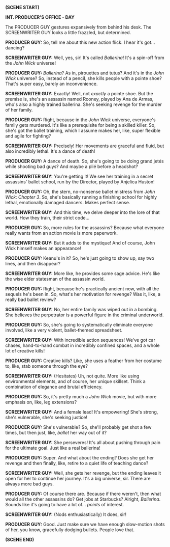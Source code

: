 **(SCENE START)**

**INT. PRODUCER'S OFFICE - DAY**

The PRODUCER GUY gestures expansively from behind his desk. The SCREENWRITER GUY looks a little frazzled, but determined.

**PRODUCER GUY:** So, tell me about this new action flick. I hear it's got... dancing?

**SCREENWRITER GUY:** Well, yes, sir! It's called *Ballerina*! It's a spin-off from the *John Wick* universe!

**PRODUCER GUY:** *Ballerina*? As in, pirouettes and tutus? And it's in the *John Wick* universe? So, instead of a pencil, she kills people with a pointe shoe? That's super easy, barely an inconvenience.

**SCREENWRITER GUY:** Exactly! Well, not *exactly* a pointe shoe. But the premise is, she's an assassin named Rooney, played by Ana de Armas, who's also a highly trained ballerina. She's seeking revenge for the murder of her family.

**PRODUCER GUY:** Right, because in the *John Wick* universe, everyone's family gets murdered. It's like a prerequisite for being a skilled killer. So, she's got the ballet training, which I assume makes her, like, super flexible and agile for fighting?

**SCREENWRITER GUY:** Precisely! Her movements are graceful and fluid, but also incredibly lethal. It's a dance of death!

**PRODUCER GUY:** A dance of death. So, she's going to be doing grand jetés while shooting bad guys? And maybe a plié before a headshot?

**SCREENWRITER GUY:** You're getting it! We see her training in a secret assassins' ballet school, run by the Director, played by Anjelica Huston!

**PRODUCER GUY:** Oh, the stern, no-nonsense ballet mistress from *John Wick: Chapter 3*. So, she's basically running a finishing school for highly lethal, emotionally damaged dancers. Makes perfect sense.

**SCREENWRITER GUY:** And this time, we delve deeper into the lore of that world. How they train, their strict code...

**PRODUCER GUY:** So, more rules for the assassins? Because what everyone really wants from an action movie is more paperwork.

**SCREENWRITER GUY:** But it adds to the mystique! And of course, John Wick himself makes an appearance!

**PRODUCER GUY:** Keanu's in it? So, he's just going to show up, say two lines, and then disappear?

**SCREENWRITER GUY:** More like, he provides some sage advice. He's like the wise elder statesman of the assassin world.

**PRODUCER GUY:** Right, because he's practically ancient now, with all the sequels he's been in. So, what's her motivation for revenge? Was it, like, a really bad ballet review?

**SCREENWRITER GUY:** No, her entire family was wiped out in a bombing. She believes the perpetrator is a powerful figure in the criminal underworld.

**PRODUCER GUY:** So, she's going to systematically eliminate everyone involved, like a very violent, ballet-themed spreadsheet.

**SCREENWRITER GUY:** With incredible action sequences! We've got car chases, hand-to-hand combat in incredibly confined spaces, and a whole lot of creative kills!

**PRODUCER GUY:** Creative kills? Like, she uses a feather from her costume to, like, stab someone through the eye?

**SCREENWRITER GUY:** (Hesitates) Uh, not quite. More like using environmental elements, and of course, her unique skillset. Think a combination of elegance and brutal efficiency.

**PRODUCER GUY:** So, it's pretty much a *John Wick* movie, but with more emphasis on, like, leg extensions?

**SCREENWRITER GUY:** And a female lead! It's empowering! She's strong, she's vulnerable, she's seeking justice!

**PRODUCER GUY:** She's vulnerable? So, she'll probably get shot a few times, but then just, like, *ballet* her way out of it?

**SCREENWRITER GUY:** She perseveres! It's all about pushing through pain for the ultimate goal. Just like a real ballerina!

**PRODUCER GUY:** Super. And what about the ending? Does she get her revenge and then finally, like, retire to a quiet life of teaching dance?

**SCREENWRITER GUY:** Well, she gets her revenge, but the ending leaves it open for her to continue her journey. It's a big universe, sir. There are always more bad guys.

**PRODUCER GUY:** Of course there are. Because if there weren't, then what would all the other assassins do? Get jobs at Starbucks? Alright, *Ballerina*. Sounds like it's going to have a lot of... *points* of interest.

**SCREENWRITER GUY:** (Nods enthusiastically) It does, sir!

**PRODUCER GUY:** Good. Just make sure we have enough slow-motion shots of her, you know, gracefully dodging bullets. People love that.

**(SCENE END)**
